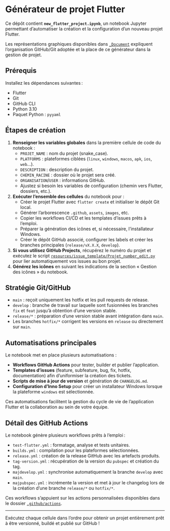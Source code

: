 # Générateur de projet Flutter

Ce dépôt contient **`new_flutter_project.ipynb`**, un notebook Jupyter permettant d’automatiser la création et la configuration d’un nouveau projet Flutter.

Les représentations graphiques disponibles dans [`_Document`](./_Document) expliquent l’organisation GitHub/Git adoptée et la place de ce générateur dans la gestion de projet.

## Prérequis

Installez les dépendances suivantes :

- Flutter
- Git
- GitHub CLI
- Python 3.10
- Paquet Python : `pyyaml`

## Étapes de création

1. **Renseigner les variables globales** dans la première cellule de code du notebook :
   - `PROJET_NAME` : nom du projet (snake_case).
   - `PLATFORMS` : plateformes ciblées (`linux`, `windows`, `macos`, `apk`, `ios`, `web`…).
   - `DESCRIPTION` : description du projet.
   - `CHEMIN_RACINE` : dossier où le projet sera créé.
   - `ORGANISATION`/`USER` : informations GitHub.
   - Ajustez si besoin les variables de configuration (chemin vers Flutter, dossiers, etc.).
2. **Exécuter l’ensemble des cellules** du notebook pour :
   - Créer le projet Flutter avec `flutter create` et initialiser le dépôt Git local.
   - Générer l’arborescence `.github`, `assets`, `images`, etc.
   - Copier les workflows CI/CD et les templates d’issues prêts à l’emploi.
   - Préparer la génération des icônes et, si nécessaire, l’installateur Windows.
   - Créer le dépôt GitHub associé, configurer les labels et créer les branches principales (`release/vX.X.X`, `develop`).
3. **Si vous utilisez GitHub Projects**, récupérez le numéro du projet et exécutez le script [`resources/issue_template/Projet_number_edit.py`](./resources/issue_template/Projet_number_edit.py) pour lier automatiquement vos issues au bon projet.
4. **Générez les icônes** en suivant les indications de la section « Gestion des icônes » du notebook.

## Stratégie Git/GitHub

- `main` : reçoit uniquement les hotfix et les pull requests de release.
- `develop` : branche de travail sur laquelle sont fusionnées les branches `fix` et `feat` jusqu’à obtention d’une version stable.
- `release/*` : préparation d’une version stable avant intégration dans `main`.
- Les branches `hotfix/*` corrigent les versions en `release` ou directement sur `main`.

## Automatisations principales

Le notebook met en place plusieurs automatisations :

- **Workflows GitHub Actions** pour tester, builder et publier l’application.
- **Templates d’issues** (feature, subfeature, bug, fix, hotfix, documentation) afin d’uniformiser la création des tickets.
- **Scripts de mise à jour de version** et génération de `CHANGELOG.md`.
- **Configuration d’Inno Setup** pour créer un installateur Windows lorsque la plateforme `windows` est sélectionnée.

Ces automatisations facilitent la gestion du cycle de vie de l’application Flutter et la collaboration au sein de votre équipe.

## Détail des GitHub Actions

Le notebook génère plusieurs workflows prêts à l’emploi :

- `test-flutter.yml` : formatage, analyse et tests unitaires.
- `builds.yml` : compilation pour les plateformes sélectionnées.
- `release.yml` : création de la release GitHub avec les artefacts produits.
- `tag-version.yml` : récupération de la version du `pubspec` et création du tag.
- `majdevelop.yml` : synchronise automatiquement la branche `develop` avec `main`.
- `majpubspec.yml` : incrémente la version et met à jour le changelog lors de la création d’une branche `release/*` ou `hotfix/*`.

Ces workflows s’appuient sur les actions personnalisées disponibles dans le dossier [`.github/actions`](./.github/actions).

---

Exécutez chaque cellule dans l’ordre pour obtenir un projet entièrement prêt à être versionné, buildé et publié sur GitHub !
